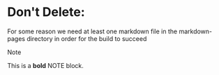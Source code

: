 # Don't Delete:

For some reason we need at least one markdown file in the markdown-pages directory in order for the build to succeed

> [!NOTE]
>
> This is a **bold** NOTE block.

